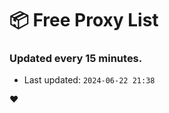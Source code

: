 # :package: Free Proxy List
### Updated every 15 minutes.

- Last updated: `2024-06-22 21:38`

:heart:
